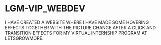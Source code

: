 # LGM-VIP_WEBDEV
I HAVE CREATED A WEBSITE WHERE I HAVE MADE SOME HOVERING EFFECTS TOGETHER WITH THE PICTURE CHANGE AFTER A CLICK AND TRANSITION EFFECTS FOR MY VIRTUAL INTERNSHIP PROGRAM AT LETSGROWMORE.
